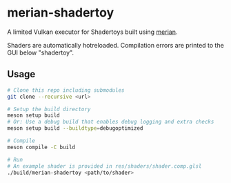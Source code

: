 # merian-shadertoy

A limited Vulkan executor for Shadertoys built using [merian](https://github.com/LDAP/merian).

Shaders are automatically hotreloaded. Compilation errors are printed to the GUI below "shadertoy".

## Usage


```bash
# Clone this repo including submodules
git clone --recursive <url>

# Setup the build directory
meson setup build
# Or: Use a debug build that enables debug logging and extra checks
meson setup build --buildtype=debugoptimized

# Compile
meson compile -C build

# Run
# An example shader is provided in res/shaders/shader.comp.glsl
./build/merian-shadertoy <path/to/shader>

```
